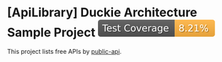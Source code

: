 # [ApiLibrary] Duckie Architecture Sample Project ![coverage](assets/coverage.svg)

This project lists free APIs by [public-api](https://github.com/davemachado/public-api).
